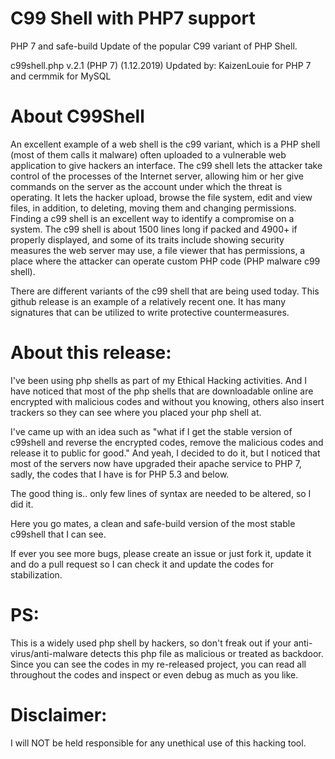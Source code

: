 # C99 Shell with PHP7 support

PHP 7 and safe-build Update of the popular C99 variant of PHP Shell.

c99shell.php v.2.1 (PHP 7) (1.12.2019) Updated by: KaizenLouie for PHP 7 and cermmik for MySQL


# About C99Shell

An excellent example of a web shell is the c99 variant, which is a PHP shell (most of them calls it malware) often uploaded to a vulnerable web application to give hackers an interface. The c99 shell lets the attacker take control of the processes of the Internet server, allowing him or her give commands on the server as the account under which the threat is operating. It lets the hacker upload, browse the file system, edit and view files, in addition, to deleting, moving them and changing permissions. Finding a c99 shell is an excellent way to identify a compromise on a system. The c99 shell is about 1500 lines long if packed and 4900+ if properly displayed, and some of its traits include showing security measures the web server may use, a file viewer that has permissions, a place where the attacker can operate custom PHP code (PHP malware c99 shell).

There are different variants of the c99 shell that are being used today. This github release is an example of a relatively recent one. It has many signatures that can be utilized to write protective countermeasures.

# About this release:

I've been using php shells as part of my Ethical Hacking activities.
And I have noticed that most of the php shells that are downloadable online are encrypted with malicious codes and without you knowing, others also insert trackers so they can see where you placed your php shell at.

I've came up with an idea such as "what if I get the stable version of c99shell and reverse the encrypted codes, remove the malicious codes and release it to public for good."
And yeah, I decided to do it, but I noticed that most of the servers now have upgraded their apache service to PHP 7, sadly, the codes that I have is for PHP 5.3 and below.

The good thing is.. only few lines of syntax are needed to be altered, so I did it.

Here you go mates, a clean and safe-build version of the most stable c99shell that I can see.

If ever you see more bugs, please create an issue or just fork it, update it and do a pull request so I can check it and update the codes for stabilization.


# PS: 

This is a widely used php shell by hackers, so don't freak out if your anti-virus/anti-malware detects this php file as malicious or treated as backdoor.
Since you can see the codes in my re-released project, you can read all throughout the codes and inspect or even debug as much as you like.


# Disclaimer:

I will NOT be held responsible for any unethical use of this hacking tool.
